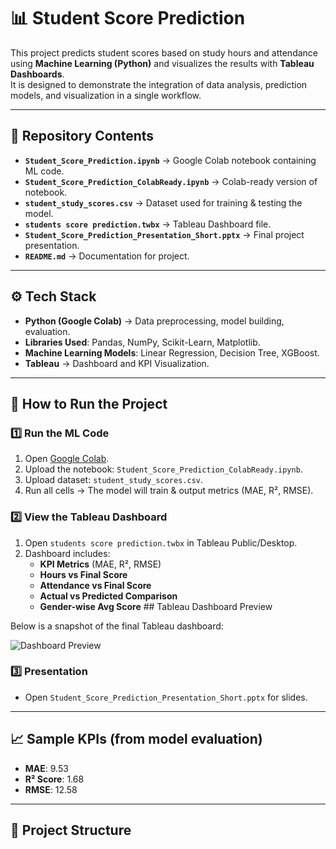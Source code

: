 # 📊 Student Score Prediction

This project predicts student scores based on study hours and attendance using **Machine Learning (Python)** and visualizes the results with **Tableau Dashboards**.  
It is designed to demonstrate the integration of data analysis, prediction models, and visualization in a single workflow.  

---

## 📂 Repository Contents

- **`Student_Score_Prediction.ipynb`** → Google Colab notebook containing ML code.  
- **`Student_Score_Prediction_ColabReady.ipynb`** → Colab-ready version of notebook.  
- **`student_study_scores.csv`** → Dataset used for training & testing the model.  
- **`students score prediction.twbx`** → Tableau Dashboard file.  
- **`Student_Score_Prediction_Presentation_Short.pptx`** → Final project presentation.  
- **`README.md`** → Documentation for project.

---

## ⚙️ Tech Stack

- **Python (Google Colab)** → Data preprocessing, model building, evaluation.  
- **Libraries Used**: Pandas, NumPy, Scikit-Learn, Matplotlib.  
- **Machine Learning Models**: Linear Regression, Decision Tree, XGBoost.  
- **Tableau** → Dashboard and KPI Visualization.  

---

## 🚀 How to Run the Project

### 1️⃣ Run the ML Code
1. Open [Google Colab](https://colab.research.google.com/).  
2. Upload the notebook: `Student_Score_Prediction_ColabReady.ipynb`.  
3. Upload dataset: `student_study_scores.csv`.  
4. Run all cells → The model will train & output metrics (MAE, R², RMSE).  

### 2️⃣ View the Tableau Dashboard
1. Open `students score prediction.twbx` in Tableau Public/Desktop.  
2. Dashboard includes:  
   - **KPI Metrics** (MAE, R², RMSE)  
   - **Hours vs Final Score**  
   - **Attendance vs Final Score**  
   - **Actual vs Predicted Comparison**  
   - **Gender-wise Avg Score**  ##  Tableau Dashboard Preview

Below is a snapshot of the final Tableau dashboard:

![Dashboard Preview](dashboard.png)


### 3️⃣ Presentation
- Open `Student_Score_Prediction_Presentation_Short.pptx` for slides.  

---

## 📈 Sample KPIs (from model evaluation)
- **MAE**: 9.53  
- **R² Score**: 1.68  
- **RMSE**: 12.58  

---

## 📌 Project Structure
